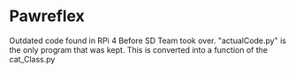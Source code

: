 # Pawreflex

Outdated code found in RPi 4
Before SD Team took over. "actualCode.py"
is the only program that was kept. 
This is converted into a function of the cat_Class.py
